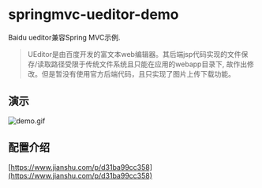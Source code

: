 # springmvc-ueditor-demo

Baidu ueditor兼容Spring MVC示例. 
> UEditor是由百度开发的富文本web编辑器。其后端jsp代码实现的文件保存/读取路径受限于传统文件系统且只能在应用的webapp目录下, 故作出修改。但是暂没有使用官方后端代码，且只实现了图片上传下载功能。

## 演示

![demo.gif](https://github.com/brandonbai/springmvc-ueditor-demo/blob/master/5151732-58e9252e486d799b.gif)

## 配置介绍
[https://www.jianshu.com/p/d31ba99cc358](https://www.jianshu.com/p/d31ba99cc358)
